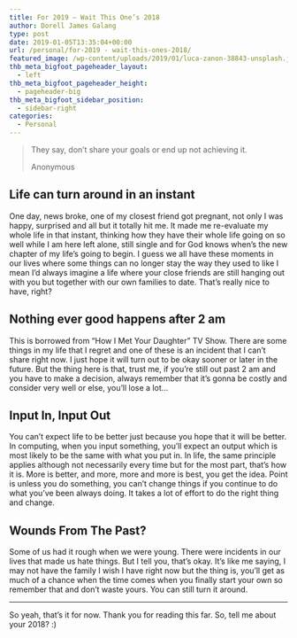```yaml
---
title: For 2019 — Wait This One’s 2018
author: Dorell James Galang
type: post
date: 2019-01-05T13:35:04+00:00
url: /personal/for-2019 - wait-this-ones-2018/
featured_image: /wp-content/uploads/2019/01/luca-zanon-38843-unsplash.jpg
thb_meta_bigfoot_pageheader_layout:
  - left
thb_meta_bigfoot_pageheader_height:
  - pageheader-big
thb_meta_bigfoot_sidebar_position:
  - sidebar-right
categories:
  - Personal
---
```


> They say, don’t share your goals or end up not achieving it.
>
> Anonymous

## Life can turn around in an instant

One day, news broke, one of my closest friend got pregnant, not only I was happy, surprised and all but it totally hit me. It made me re-evaluate my whole life in that instant, thinking how they have their whole life going on so well while I am here left alone, still single and for God knows when’s the new chapter of my life’s going to begin. I guess we all have these moments in our lives where some things can no longer stay the way they used to like I mean I’d always imagine a life where your close friends are still hanging out with you but together with our own families to date. That’s really nice to have, right?

## Nothing ever good happens after 2 am

This is borrowed from “How I Met Your Daughter” TV Show. There are some things in my life that I regret and one of these is an incident that I can’t share right now. I just hope it will turn out to be okay sooner or later in the future. But the thing here is that, trust me, if you’re still out past 2 am and you have to make a decision, always remember that it’s gonna be costly and consider very well or else, you’ll lose a lot…

## Input In, Input Out

You can’t expect life to be better just because you hope that it will be better. In computing, when you input something, you’ll expect an output which is most likely to be the same with what you put in. In life, the same principle applies although not necessarily every time but for the most part, that’s how it is. More is better, and more, more and more is best, you get the idea. Point is unless you do something, you can’t change things if you continue to do what you’ve been always doing. It takes a lot of effort to do the right thing and change.

## Wounds From The Past?

Some of us had it rough when we were young. There were incidents in our lives that made us hate things. But I tell you, that’s okay. It’s like me saying, I may not have the family I wish I have right now but the thing is, you’ll get as much of a chance when the time comes when you finally start your own so remember that and don’t waste yours. You can still turn it around.

---

So yeah, that’s it for now. Thank you for reading this far. So, tell me about your 2018?&nbsp;:)
